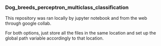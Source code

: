 ### Dog_breeds_perceptron_multiclass_classification

This repository was ran locally by jupyter notebook and from the web through google collab.

For both options, just store all the files in the same location and set up the global path variable accordingly to that location.
